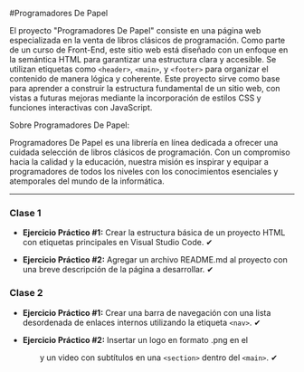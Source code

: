 #Programadores De Papel

El proyecto "Programadores De Papel" consiste en una página web especializada en la venta de libros clásicos de programación. Como parte de un curso de Front-End, este sitio web está diseñado con un enfoque en la semántica HTML para garantizar una estructura clara y accesible. Se utilizan etiquetas como `<header>`, `<main>`, y `<footer>` para organizar el contenido de manera lógica y coherente. Este proyecto sirve como base para aprender a construir la estructura fundamental de un sitio web, con vistas a futuras mejoras mediante la incorporación de estilos CSS y funciones interactivas con JavaScript.

Sobre Programadores De Papel:

Programadores De Papel es una librería en línea dedicada a ofrecer una cuidada selección de libros clásicos de programación. Con un compromiso hacia la calidad y la educación, nuestra misión es inspirar y equipar a programadores de todos los niveles con los conocimientos esenciales y atemporales del mundo de la informática.


---
### Clase 1
- **Ejercicio Práctico #1:** Crear la estructura básica de un proyecto HTML con etiquetas principales en Visual Studio Code. ✔︎

- **Ejercicio Práctico #2:** Agregar un archivo README.md al proyecto con una breve descripción de la página a desarrollar. ✔︎


### Clase 2
- **Ejercicio Práctico #1:** Crear una barra de navegación con una lista desordenada de enlaces internos utilizando la etiqueta `<nav>`. ✔︎

- **Ejercicio Práctico #2:** Insertar un logo en formato .png en el <header> y un video con subtítulos en una `<section>` dentro del `<main>`. ✔︎